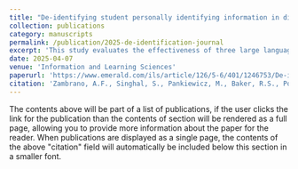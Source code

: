 ```yaml
---
title: "De-identifying student personally identifying information in discussion forum posts with large language models"
collection: publications
category: manuscripts
permalink: /publication/2025-de-identification-journal
excerpt: 'This study evaluates the effectiveness of three large language models (LLMs)—GPT-4o, Llama 3.3 70B, and Llama 3.1 8B—in redacting personally identifying information (PII) from forum data in massive open online courses (MOOCs). Forum posts from students enrolled in nine MOOCs were de-identified by three human reviewers and by the LLMs using standardized prompts. Discrepancies between human and model redactions were analyzed to identify systematic error patterns. All models achieved an average recall above 0.9, successfully identifying most PII and even detecting instances overlooked by humans; however, their precision was lower—0.579 for GPT-4o, 0.506 for Llama 3.3, and 0.262 for Llama 3.1—indicating a tendency to over-redact non-PII text such as names and locations. Although data from several courses were used to improve generalizability, performance may vary across other contexts, and future models may yield better accuracy. The use of downloadable, locally deployable LLMs allows researchers to de-identify sensitive educational data without relying on third-party services, ensuring student privacy. This work contributes by assessing open-weight models for large-scale text de-identification, offering a privacy-preserving alternative to proprietary systems.'
date: 2025-04-07
venue: 'Information and Learning Sciences'
paperurl: 'https://www.emerald.com/ils/article/126/5-6/401/1246753/De-identifying-student-personally-identifying'
citation: 'Zambrano, A.F., Singhal, S., Pankiewicz, M., Baker, R.S., Porter, C., Liu, X. (2025). &quot;De-identifying student personally identifying information in discussion forum posts with large language models.&quot; <i>Information and Learning Sciences</i>. Vol. 126 No. 5-6 pp. 401–424, doi: https://doi.org/10.1108/ILS-11-2024-0156.'
---
```

The contents above will be part of a list of publications, if the user clicks the link for the publication than the contents of section will be rendered as a full page, allowing you to provide more information about the paper for the reader. When publications are displayed as a single page, the contents of the above "citation" field will automatically be included below this section in a smaller font.
